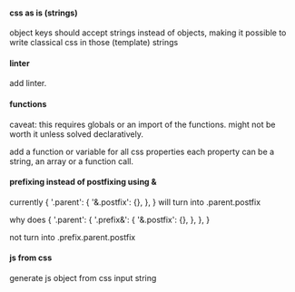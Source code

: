 #### css as is (strings)

object keys should accept strings instead of objects,
making it possible to write classical css in those (template) strings

#### linter

add linter.

#### functions

caveat: this requires globals or an import of the functions. might not be worth it unless solved declaratively.

add a function or variable for all css properties
each property can be a string, an array or a function call.

#### prefixing instead of postfixing using &

currently
{
'.parent': {
'&.postfix': {},
},
}
will turn into .parent.postfix

why does
{
'.parent': {
'.prefix&': {
'&.postfix': {},
},
},
}

not turn into .prefix.parent.postfix

#### js from css

generate js object from css input string
